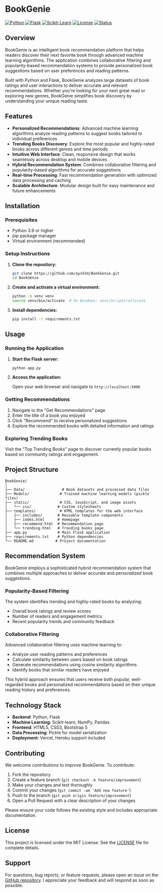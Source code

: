 # BookGenie

[![Python](https://img.shields.io/badge/Python-3.9-blue.svg)](https://www.python.org/)
[![Flask](https://img.shields.io/badge/Flask-2.3-lightgrey)](https://flask.palletsprojects.com/)
[![Scikit-Learn](https://img.shields.io/badge/Scikit--Learn-1.3-yellowgreen)](https://scikit-learn.org/)
[![License](https://img.shields.io/badge/License-MIT-informational)](LICENSE)
[![Status](https://img.shields.io/badge/Status-Active-success)]()

## Overview

BookGenie is an intelligent book recommendation platform that helps readers discover their next favorite book through advanced machine learning algorithms. The application combines collaborative filtering and popularity-based recommendation systems to provide personalized book suggestions based on user preferences and reading patterns.

Built with Python and Flask, BookGenie analyzes large datasets of book ratings and user interactions to deliver accurate and relevant recommendations. Whether you're looking for your next great read or exploring new genres, BookGenie simplifies book discovery by understanding your unique reading taste.

## Features

- **Personalized Recommendations**: Advanced machine learning algorithms analyze reading patterns to suggest books tailored to individual preferences
- **Trending Books Discovery**: Explore the most popular and highly-rated books across different genres and time periods
- **Intuitive Web Interface**: Clean, responsive design that works seamlessly across desktop and mobile devices
- **Hybrid Recommendation System**: Combines collaborative filtering and popularity-based algorithms for accurate suggestions
- **Real-time Processing**: Fast recommendation generation with optimized data processing and caching
- **Scalable Architecture**: Modular design built for easy maintenance and future enhancements

## Installation

### Prerequisites

- Python 3.9 or higher
- pip package manager
- Virtual environment (recommended)

### Setup Instructions

1. **Clone the repository:**

   ```bash
   git clone https://github.com/aysh34/BookGenie.git
   cd BookGenie
   ```

2. **Create and activate a virtual environment:**

   ```bash
   python -m venv venv
   source venv/bin/activate  # On Windows: venv\Scripts\activate
   ```

3. **Install dependencies:**
   ```bash
   pip install -r requirements.txt
   ```

## Usage

### Running the Application

1. **Start the Flask server:**

   ```bash
   python app.py
   ```

2. **Access the application:**
   
   Open your web browser and navigate to `http://localhost:5000`

### Getting Recommendations

1. Navigate to the "Get Recommendations" page
2. Enter the title of a book you enjoyed
3. Click "Recommend" to receive personalized suggestions
4. Explore the recommended books with detailed information and ratings

### Exploring Trending Books

Visit the "Top Trending Books" page to discover currently popular books based on community ratings and engagement.

## Project Structure

```
BookGenie/
│
├── Data/                 # Book datasets and processed data files
├── Models/              # Trained machine learning models (pickle files)
├── static/              # CSS, JavaScript, and image assets
│   └── css/            # Custom stylesheets
├── templates/           # HTML templates for the web interface
│   ├── includes/       # Reusable template components
│   ├── index.html      # Homepage
│   ├── recommend.html  # Recommendation page
│   └── trending.html   # Trending books page
├── app.py              # Main Flask application
├── requirements.txt    # Python dependencies
└── README.md          # Project documentation
```

## Recommendation System

BookGenie employs a sophisticated hybrid recommendation system that combines multiple approaches to deliver accurate and personalized book suggestions.

### Popularity-Based Filtering

The system identifies trending and highly-rated books by analyzing:
- Overall book ratings and review scores
- Number of readers and engagement metrics
- Recent popularity trends and community feedback

### Collaborative Filtering

Advanced collaborative filtering uses machine learning to:
- Analyze user reading patterns and preferences
- Calculate similarity between users based on book ratings
- Generate recommendations using cosine similarity algorithms
- Identify books that similar readers have enjoyed

This hybrid approach ensures that users receive both popular, well-regarded books and personalized recommendations based on their unique reading history and preferences.

## Technology Stack

- **Backend**: Python, Flask
- **Machine Learning**: Scikit-learn, NumPy, Pandas
- **Frontend**: HTML5, CSS3, Bootstrap 5
- **Data Processing**: Pickle for model serialization
- **Deployment**: Vercel, Heroku support included

## Contributing

We welcome contributions to improve BookGenie. To contribute:

1. Fork the repository
2. Create a feature branch (`git checkout -b feature/improvement`)
3. Make your changes and test thoroughly
4. Commit your changes (`git commit -am 'Add new feature'`)
5. Push to the branch (`git push origin feature/improvement`)
6. Open a Pull Request with a clear description of your changes

Please ensure your code follows the existing style and includes appropriate documentation.

## License

This project is licensed under the MIT License. See the [LICENSE](LICENSE) file for complete details.

## Support

For questions, bug reports, or feature requests, please open an issue on the [GitHub repository](https://github.com/aysh34/BookGenie/issues). I appreciate your feedback and will respond as soon as possible.

